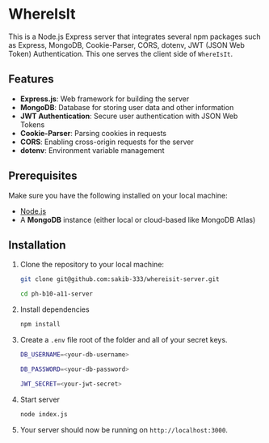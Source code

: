 # WhereIsIt

This is a Node.js Express server that integrates several npm packages such as Express, MongoDB, Cookie-Parser, CORS, dotenv, JWT (JSON Web Token) Authentication. This one serves the client side of `WhereIsIt`.

## Features

- **Express.js**: Web framework for building the server
- **MongoDB**: Database for storing user data and other information
- **JWT Authentication**: Secure user authentication with JSON Web Tokens
- **Cookie-Parser**: Parsing cookies in requests
- **CORS**: Enabling cross-origin requests for the server
- **dotenv**: Environment variable management

## Prerequisites

Make sure you have the following installed on your local machine:

- [Node.js](https://nodejs.org/)
- A **MongoDB** instance (either local or cloud-based like MongoDB Atlas)

## Installation

1. Clone the repository to your local machine:

   ```bash
   git clone git@github.com:sakib-333/whereisit-server.git

   cd ph-b10-a11-server
   ```

2. Install dependencies

   ```bash
   npm install
   ```

3. Create a `.env` file root of the folder and all of your secret keys.

   ```bash
   DB_USERNAME=<your-db-username>

   DB_PASSWORD=<your-db-password>

   JWT_SECRET=<your-jwt-secret>

   ```

4. Start server

   ```bash
   node index.js
   ```

5. Your server should now be running on `http://localhost:3000`.
